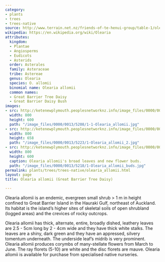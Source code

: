 ```yaml
---
category:
- plants
- trees
- trees-native
source: http://www.terrain.net.nz/friends-of-te-henui-group/table-1/olearia-allomii-great-barrier-tree-daisy.html
wikipedia: https://en.wikipedia.org/wiki/Olearia
attributes:
  kingdom:
  - Plantae
  - Angiosperms
  - Eudicots
  - Asterids
  order: Asterales
  family: Asteraceae
  tribe: Astereae
  genus: Olearia
  species: O. allomii
  binomial name: Olearia allomii
  common names:
  - Great Barrier Tree Daisy
  - Great Barrier Daisy Bush
images:
- src: http://ketenewplymouth.peoplesnetworknz.info/image_files/0000/0013/5208/1-1-Olearia_allomii.jpg
  width: 800
  height: 600
  path: "/image_files/0000/0013/5208/1-1-Olearia_allomii.jpg"
- src: http://ketenewplymouth.peoplesnetworknz.info/image_files/0000/0013/5223/1-Olearia_allomii_2.jpg
  width: 800
  height: 658
  path: "/image_files/0000/0013/5223/1-Olearia_allomii_2.jpg"
- src: http://ketenewplymouth.peoplesnetworknz.info/image_files/0000/0013/5218/1-Olearia_allomii_buds.jpg
  width: 800
  height: 600
  caption: Olearia allomii's broad leaves and new flower buds.
  path: "/image_files/0000/0013/5218/1-Olearia_allomii_buds.jpg"
permalink: plants/trees/trees-native/olearia_allomii.html
layout: page
title: Olearia allomii (Great Barrier Tree Daisy)

---
```

Olearia allomii is an endemic, evergreen small shrub > 1 m in height confined to Great Barrier Island in the Hauraki Gulf, northeast of Auckland. Its habitat is the island’s higher sites of skeletal soils of open shrubland (logged areas) and the crevices of rocky outcrops.

Olearia allomii has thick, alternate, entire, broadly dished, leathery leaves are 2.5 - 5cm long by 2 - 4cm wide and they have thick white stalks. The leaves are a shiny, dark green and they have an appressed, silvery tomentum underneath. The underside leaf’s midrib is very prominent.
Olearia allomii produces corymbs of many-stellate flowers from March to June. The ray florets (5-10) are white and the disc florets are mauve.
Olearia allomii is available for purchase from specialised native nurseries.
